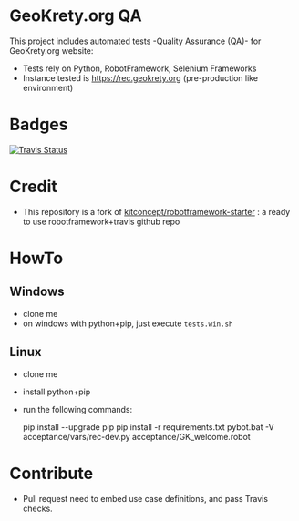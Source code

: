 
# GeoKrety.org QA

This project includes automated tests -Quality Assurance (QA)- for  GeoKrety.org website:
- Tests rely on Python, RobotFramework, Selenium Frameworks
- Instance tested is https://rec.geokrety.org (pre-production like environment)

# Badges

[![Travis Status](https://travis-ci.org/geokrety/geokrety-website-qa.svg?branch=master)](https://travis-ci.org/geokrety/geokrety-website-qa)

# Credit

- This repository is a fork of [kitconcept/robotframework-starter](https://github.com/kitconcept/robotframework-starter) : a ready to use robotframework+travis github repo

# HowTo

## Windows
- clone me
- on windows with python+pip, just execute `tests.win.sh`

## Linux
- clone me
- install python+pip
- run the following commands:

    pip install --upgrade pip
    pip install -r requirements.txt
    pybot.bat -V acceptance/vars/rec-dev.py acceptance/GK_welcome.robot

# Contribute
- Pull request need to embed use case definitions, and pass Travis checks.
